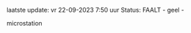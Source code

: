 laatste update: 
vr 22-09-2023  7:50   uur 
Status: FAALT - geel - 
<div class="service Y">microstation</div>
